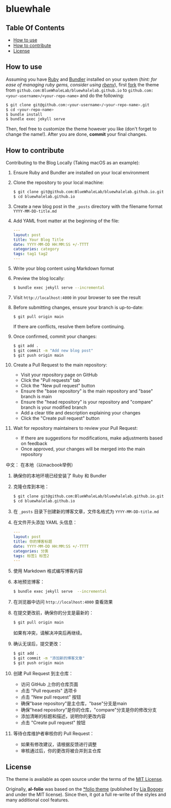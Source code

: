 # bluewhale

## Table Of Contents

- [How to use](#how-to-use)
- [How to contribute](#how-to-contribute)
- [License](#license)




## How to use

Assuming you have [Ruby](https://www.ruby-lang.org/en/downloads/) and [Bundler](https://bundler.io/) installed on your system (*hint: for ease of managing ruby gems, consider using [rbenv](https://github.com/rbenv/rbenv)*), first [fork](https://guides.github.com/activities/forking/) the theme from `github.com:BlueWhaleLab/bluewhalelab.github.io` to `github.com:<your-username>/<your-repo-name>` and do the following:

```bash
$ git clone git@github.com:<your-username>/<your-repo-name>.git
$ cd <your-repo-name>
$ bundle install
$ bundle exec jekyll serve
```

Then, feel free to customize the theme however you like (don't forget to change the name!).
After you are done, **commit** your final changes.

## How to contribute 

Contributing to the Blog Locally (Taking macOS as an example):

1. Ensure Ruby and Bundler are installed on your local environment
2. Clone the repository to your local machine:
   ```bash
   $ git clone git@github.com:BlueWhaleLab/bluewhalelab.github.io.git
   $ cd bluewhalelab.github.io
   ```
4. Create a new blog post in the `_posts` directory with the filename format `YYYY-MM-DD-title.md`
5. Add YAML front matter at the beginning of the file:
   ```yaml
   ---
   layout: post
   title: Your Blog Title
   date: YYYY-MM-DD HH:MM:SS +/-TTTT
   categories: category
   tags: tag1 tag2
   ---
   ```
6. Write your blog content using Markdown format
7. Preview the blog locally:
   ```bash
   $ bundle exec jekyll serve --incremental
   ```
8. Visit `http://localhost:4000` in your browser to see the result
9. Before submitting changes, ensure your branch is up-to-date:
   ```bash
   $ git pull origin main
   ```
   If there are conflicts, resolve them before continuing.

10. Once confirmed, commit your changes:
    ```bash
    $ git add .
    $ git commit -m "Add new blog post"
    $ git push origin main
    ```

11. Create a Pull Request to the main repository:
    - Visit your repository page on GitHub
    - Click the "Pull requests" tab
    - Click the "New pull request" button
    - Ensure the "base repository" is the main repository and "base" branch is main
    - Ensure the "head repository" is your repository and "compare" branch is your modified branch
    - Add a clear title and description explaining your changes
    - Click the "Create pull request" button

12. Wait for repository maintainers to review your Pull Request:
    - If there are suggestions for modifications, make adjustments based on feedback
    - Once approved, your changes will be merged into the main repository

中文： 
在本地（以macbook举例） 

1. 确保你的本地环境已经安装了 Ruby 和 Bundler
2. 克隆仓库到本地：
   ```bash
   $ git clone git@github.com:BlueWhaleLab/bluewhalelab.github.io.git
   $ cd bluewhalelab.github.io
   ```
4. 在 `_posts` 目录下创建新的博客文章，文件名格式为 `YYYY-MM-DD-title.md`
5. 在文件开头添加 YAML 头信息：
   ```yaml
   ---
   layout: post
   title: 你的博客标题
   date: YYYY-MM-DD HH:MM:SS +/-TTTT
   categories: 分类
   tags: 标签1 标签2
   ---
   ```
6. 使用 Markdown 格式编写博客内容
7. 本地预览博客：
   ```bash
   $ bundle exec jekyll serve  --incremental 
   ```
8. 在浏览器中访问 `http://localhost:4000` 查看效果
9. 在提交更改前，确保你的分支是最新的：
   ```bash
   $ git pull origin main
   ```
   如果有冲突，请解决冲突后再继续。

10. 确认无误后，提交更改：
    ```bash
    $ git add .
    $ git commit -m "添加新的博客文章"
    $ git push origin main
    ```

11. 创建 Pull Request 到主仓库：
    - 访问 GitHub 上你的仓库页面
    - 点击 "Pull requests" 选项卡
    - 点击 "New pull request" 按钮
    - 确保"base repository"是主仓库，"base"分支是main
    - 确保"head repository"是你的仓库，"compare"分支是你的修改分支
    - 添加清晰的标题和描述，说明你的更改内容
    - 点击 "Create pull request" 按钮

12. 等待仓库维护者审核你的 Pull Request：
    - 如果有修改建议，请根据反馈进行调整
    - 审核通过后，你的更改将被合并到主仓库

## License

The theme is available as open source under the terms of the [MIT License](https://github.com/alshedivat/al-folio/blob/main/LICENSE).

Originally, **al-folio** was based on the [\*folio theme](https://github.com/bogoli/-folio) (published by [Lia Bogoev](https://liabogoev.com) and under the MIT license). Since then, it got a full re-write of the styles and many additional cool features.
